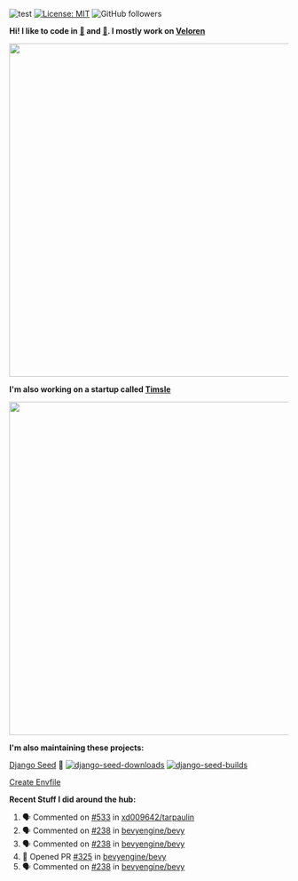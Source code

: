 ![test](https://hits.seeyoufarm.com/api/count/incr/badge.svg?url=https://github.com/AngelOnFira)
[![License: MIT](https://img.shields.io/badge/License-MIT-yellow.svg)](https://opensource.org/licenses/MIT)
![GitHub followers](https://img.shields.io/github/followers/angelonfira?style=social)

**Hi! I like to code in [:crab:](https://www.rust-lang.org/) and [:snake:](https://www.python.org/). I mostly work on [Veloren](https://veloren.net)**

<p align="center">
  <img width="600" src="https://media.discordapp.net/attachments/444005079410802699/730566298073038949/rsz_5f0656b6aa176.png">
</p>

**I'm also working on a startup called [Timsle](https://timsle.com)**

<p align="center">
  <img width="600" src="https://media.discordapp.net/attachments/444005079410802699/730566842674053130/rsz_5f0657242abb4.png">
</p>

**I'm also maintaining these projects:**

[Django Seed](https://github.com/Brobin/django-seed)
:seedling:
[![django-seed-downloads](https://pepy.tech/badge/django-seed)](https://pepy.tech/project/django-seed)
[![django-seed-builds](https://github.com/Brobin/django-seed/workflows/Test/badge.svg)](https://github.com/Brobin/django-seed)

[Create Envfile](https://github.com/SpicyPizza/create-envfile)

**Recent Stuff I did around the hub:**

<!--START_SECTION:activity-->
1. 🗣 Commented on [#533](https://github.com//xd009642/tarpaulin/issues/533) in [xd009642/tarpaulin](https://github.com//xd009642/tarpaulin)
2. 🗣 Commented on [#238](https://github.com//bevyengine/bevy/issues/238) in [bevyengine/bevy](https://github.com//bevyengine/bevy)
3. 🗣 Commented on [#238](https://github.com//bevyengine/bevy/issues/238) in [bevyengine/bevy](https://github.com//bevyengine/bevy)
4. 💪 Opened PR [#325](https://github.com//bevyengine/bevy/pull/325) in [bevyengine/bevy](https://github.com//bevyengine/bevy)
5. 🗣 Commented on [#238](https://github.com//bevyengine/bevy/issues/238) in [bevyengine/bevy](https://github.com//bevyengine/bevy)
<!--END_SECTION:activity-->

